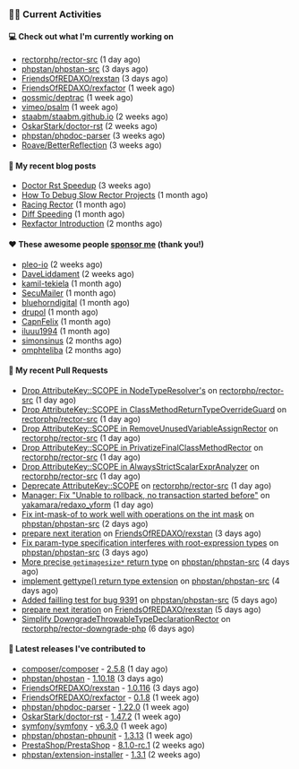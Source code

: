 ### 👨‍💻 Current Activities


#### 💻 Check out what I'm currently working on

- [rectorphp/rector-src](https://github.com/rectorphp/rector-src) (1 day ago)
- [phpstan/phpstan-src](https://github.com/phpstan/phpstan-src) (3 days ago)
- [FriendsOfREDAXO/rexstan](https://github.com/FriendsOfREDAXO/rexstan) (3 days ago)
- [FriendsOfREDAXO/rexfactor](https://github.com/FriendsOfREDAXO/rexfactor) (1 week ago)
- [qossmic/deptrac](https://github.com/qossmic/deptrac) (1 week ago)
- [vimeo/psalm](https://github.com/vimeo/psalm) (1 week ago)
- [staabm/staabm.github.io](https://github.com/staabm/staabm.github.io) (2 weeks ago)
- [OskarStark/doctor-rst](https://github.com/OskarStark/doctor-rst) (2 weeks ago)
- [phpstan/phpdoc-parser](https://github.com/phpstan/phpdoc-parser) (3 weeks ago)
- [Roave/BetterReflection](https://github.com/Roave/BetterReflection) (3 weeks ago)


#### 📜 My recent blog posts

- [Doctor Rst Speedup](https://staabm.github.io/2023/05/18/doctor-rst-speedup.html) (3 weeks ago)
- [How To Debug Slow Rector Projects](https://staabm.github.io/2023/05/10/how-to-debug-slow-rector-projects.html) (1 month ago)
- [Racing Rector](https://staabm.github.io/2023/05/06/racing-rector.html) (1 month ago)
- [Diff Speeding](https://staabm.github.io/2023/05/01/diff-speeding.html) (1 month ago)
- [Rexfactor Introduction](https://staabm.github.io/2023/04/09/rexfactor-introduction.html) (2 months ago)


#### ❤️ These awesome people [sponsor me](https://github.com/sponsors/staabm) (thank you!)

- [pleo-io](https://github.com/pleo-io) (2 weeks ago)
- [DaveLiddament](https://github.com/DaveLiddament) (2 weeks ago)
- [kamil-tekiela](https://github.com/kamil-tekiela) (1 month ago)
- [SecuMailer](https://github.com/SecuMailer) (1 month ago)
- [bluehorndigital](https://github.com/bluehorndigital) (1 month ago)
- [drupol](https://github.com/drupol) (1 month ago)
- [CapnFelix](https://github.com/CapnFelix) (1 month ago)
- [iluuu1994](https://github.com/iluuu1994) (1 month ago)
- [simonsinus](https://github.com/simonsinus) (2 months ago)
- [omphteliba](https://github.com/omphteliba) (2 months ago)


#### 🔨 My recent Pull Requests

- [Drop AttributeKey::SCOPE in NodeTypeResolver&#39;s](https://github.com/rectorphp/rector-src/pull/4146) on [rectorphp/rector-src](https://github.com/rectorphp/rector-src) (1 day ago)
- [Drop AttributeKey::SCOPE in ClassMethodReturnTypeOverrideGuard](https://github.com/rectorphp/rector-src/pull/4144) on [rectorphp/rector-src](https://github.com/rectorphp/rector-src) (1 day ago)
- [Drop AttributeKey::SCOPE in RemoveUnusedVariableAssignRector](https://github.com/rectorphp/rector-src/pull/4141) on [rectorphp/rector-src](https://github.com/rectorphp/rector-src) (1 day ago)
- [Drop AttributeKey::SCOPE in PrivatizeFinalClassMethodRector](https://github.com/rectorphp/rector-src/pull/4140) on [rectorphp/rector-src](https://github.com/rectorphp/rector-src) (1 day ago)
- [Drop AttributeKey::SCOPE in AlwaysStrictScalarExprAnalyzer](https://github.com/rectorphp/rector-src/pull/4139) on [rectorphp/rector-src](https://github.com/rectorphp/rector-src) (1 day ago)
- [Deprecate AttributeKey::SCOPE](https://github.com/rectorphp/rector-src/pull/4135) on [rectorphp/rector-src](https://github.com/rectorphp/rector-src) (1 day ago)
- [Manager: Fix &#34;Unable to rollback, no transaction started before&#34;](https://github.com/yakamara/redaxo_yform/pull/1430) on [yakamara/redaxo_yform](https://github.com/yakamara/redaxo_yform) (1 day ago)
- [Fix int-mask-of to work well with operations on the int mask](https://github.com/phpstan/phpstan-src/pull/2441) on [phpstan/phpstan-src](https://github.com/phpstan/phpstan-src) (2 days ago)
- [prepare next iteration](https://github.com/FriendsOfREDAXO/rexstan/pull/513) on [FriendsOfREDAXO/rexstan](https://github.com/FriendsOfREDAXO/rexstan) (3 days ago)
- [Fix param-type specification interferes with root-expression types](https://github.com/phpstan/phpstan-src/pull/2439) on [phpstan/phpstan-src](https://github.com/phpstan/phpstan-src) (3 days ago)
- [More precise `getimagesize*` return type](https://github.com/phpstan/phpstan-src/pull/2438) on [phpstan/phpstan-src](https://github.com/phpstan/phpstan-src) (4 days ago)
- [implement gettype() return type extension](https://github.com/phpstan/phpstan-src/pull/2437) on [phpstan/phpstan-src](https://github.com/phpstan/phpstan-src) (4 days ago)
- [Added failling test for bug 9391](https://github.com/phpstan/phpstan-src/pull/2435) on [phpstan/phpstan-src](https://github.com/phpstan/phpstan-src) (5 days ago)
- [prepare next iteration](https://github.com/FriendsOfREDAXO/rexstan/pull/511) on [FriendsOfREDAXO/rexstan](https://github.com/FriendsOfREDAXO/rexstan) (5 days ago)
- [Simplify DowngradeThrowableTypeDeclarationRector](https://github.com/rectorphp/rector-downgrade-php/pull/88) on [rectorphp/rector-downgrade-php](https://github.com/rectorphp/rector-downgrade-php) (6 days ago)


#### 🔭 Latest releases I've contributed to

- [composer/composer](https://github.com/composer/composer) - [2.5.8](https://github.com/composer/composer/releases/tag/2.5.8) (1 day ago)
- [phpstan/phpstan](https://github.com/phpstan/phpstan) - [1.10.18](https://github.com/phpstan/phpstan/releases/tag/1.10.18) (3 days ago)
- [FriendsOfREDAXO/rexstan](https://github.com/FriendsOfREDAXO/rexstan) - [1.0.116](https://github.com/FriendsOfREDAXO/rexstan/releases/tag/1.0.116) (3 days ago)
- [FriendsOfREDAXO/rexfactor](https://github.com/FriendsOfREDAXO/rexfactor) - [0.1.8](https://github.com/FriendsOfREDAXO/rexfactor/releases/tag/0.1.8) (1 week ago)
- [phpstan/phpdoc-parser](https://github.com/phpstan/phpdoc-parser) - [1.22.0](https://github.com/phpstan/phpdoc-parser/releases/tag/1.22.0) (1 week ago)
- [OskarStark/doctor-rst](https://github.com/OskarStark/doctor-rst) - [1.47.2](https://github.com/OskarStark/doctor-rst/releases/tag/1.47.2) (1 week ago)
- [symfony/symfony](https://github.com/symfony/symfony) - [v6.3.0](https://github.com/symfony/symfony/releases/tag/v6.3.0) (1 week ago)
- [phpstan/phpstan-phpunit](https://github.com/phpstan/phpstan-phpunit) - [1.3.13](https://github.com/phpstan/phpstan-phpunit/releases/tag/1.3.13) (1 week ago)
- [PrestaShop/PrestaShop](https://github.com/PrestaShop/PrestaShop) - [8.1.0-rc.1](https://github.com/PrestaShop/PrestaShop/releases/tag/8.1.0-rc.1) (2 weeks ago)
- [phpstan/extension-installer](https://github.com/phpstan/extension-installer) - [1.3.1](https://github.com/phpstan/extension-installer/releases/tag/1.3.1) (2 weeks ago)
